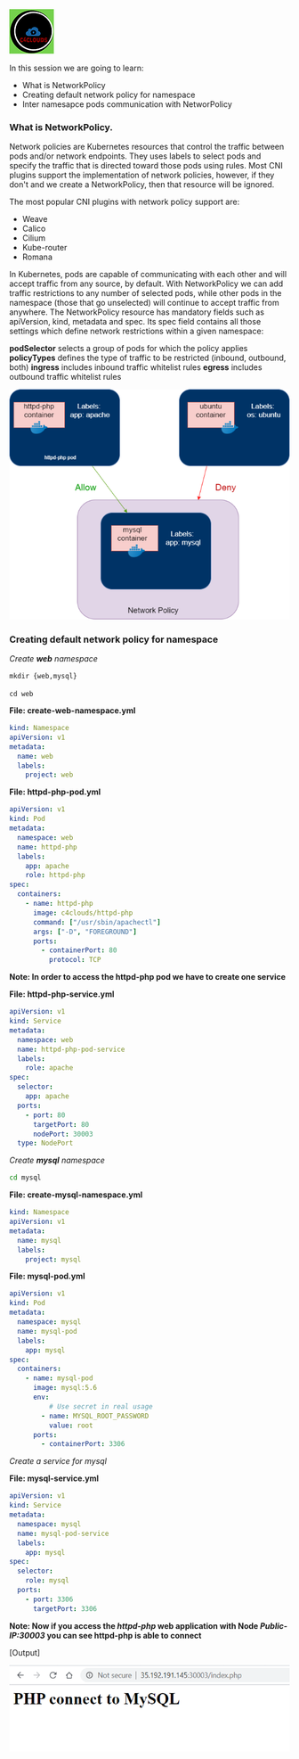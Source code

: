 <img src="../images/c4logo.png">

In this session we are going to learn: 
- What is NetworkPolicy
- Creating default network policy for namespace
- Inter namesapce pods communication with NetworPolicy

### What is NetworkPolicy.
Network policies are Kubernetes resources that control the traffic between pods and/or network endpoints. They uses labels to select pods and specify the traffic that is directed toward those pods using rules. Most CNI plugins support the implementation of network policies, however, if they don't and we create a NetworkPolicy, then that resource will be ignored.

The most popular CNI plugins with network policy support are:

- Weave
- Calico
- Cilium
- Kube-router
- Romana

In Kubernetes, pods are capable of communicating with each other and will accept traffic from any source, by default. With NetworkPolicy we can add traffic restrictions to any number of selected pods, while other pods in the namespace (those that go unselected) will continue to accept traffic from anywhere. The NetworkPolicy resource has mandatory fields such as apiVersion, kind, metadata and spec. Its spec field contains all those settings which define network restrictions within a given namespace:

**podSelector** selects a group of pods for which the policy applies
**policyTypes** defines the type of traffic to be restricted (inbound, outbound, both)
**ingress** includes inbound traffic whitelist rules
**egress** includes outbound traffic whitelist rules

<img src="../images/NetworkPolicy.png">

### Creating default network policy for namespace
*Create **web** namespace*
```
mkdir {web,mysql}

cd web
```

__File: create-web-namespace.yml__

```yml
kind: Namespace
apiVersion: v1
metadata:
  name: web
  labels:
    project: web
```

__File: httpd-php-pod.yml__

```yml
apiVersion: v1
kind: Pod
metadata:
  namespace: web
  name: httpd-php
  labels:
    app: apache
    role: httpd-php 
spec:
  containers:
    - name: httpd-php
      image: c4clouds/httpd-php
      command: ["/usr/sbin/apachectl"]
      args: ["-D", "FOREGROUND"]
      ports:
        - containerPort: 80
          protocol: TCP
```
**Note: In order to access the httpd-php pod we have to create one service**

__File: httpd-php-service.yml__

```yml
apiVersion: v1
kind: Service
metadata:
  namespace: web
  name: httpd-php-pod-service
  labels:
    role: apache
spec:
  selector:
    app: apache
  ports:
    - port: 80
      targetPort: 80
      nodePort: 30003
  type: NodePort
```


*Create **mysql** namespace*

```bash
cd mysql
```
__File: create-mysql-namespace.yml__

```yml
kind: Namespace
apiVersion: v1
metadata:
  name: mysql
  labels:
    project: mysql
```

__File: mysql-pod.yml__

```yml
apiVersion: v1
kind: Pod
metadata:
  namespace: mysql
  name: mysql-pod
  labels:
    app: mysql
spec:
  containers:
    - name: mysql-pod
      image: mysql:5.6
      env:
          # Use secret in real usage
        - name: MYSQL_ROOT_PASSWORD
          value: root
      ports:
        - containerPort: 3306
```
*Create a service for mysql*

__File: mysql-service.yml__

```yml
apiVersion: v1
kind: Service
metadata:
  namespace: mysql
  name: mysql-pod-service
  labels:
    app: mysql
spec:
  selector:
    role: mysql
  ports:
    - port: 3306
      targetPort: 3306
```

**Note: Now if you access the *httpd-php* web application with Node *Public-IP:30003* you can see httpd-php is able to connect**

[Output]

<img src="../images/php-connect-mysql.PNG">
